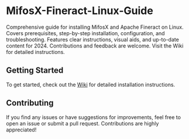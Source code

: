 # MifosX-Fineract-Linux-Guide

Comprehensive guide for installing MifosX and Apache Fineract on Linux. Covers prerequisites, step-by-step installation, configuration, and troubleshooting. Features clear instructions, visual aids, and up-to-date content for 2024. Contributions and feedback are welcome. Visit the Wiki for detailed instructions.

## Getting Started

To get started, check out the [Wiki](https://github.com/yourusername/MifosX-Fineract-Linux-Guide/wiki) for detailed installation instructions.

## Contributing

If you find any issues or have suggestions for improvements, feel free to open an issue or submit a pull request. Contributions are highly appreciated!
